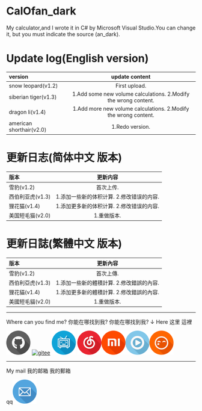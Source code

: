 # CalOfan_dark
My calculator,and I wrote it in C# by Microsoft Visual Studio.You can change it, but you must indicate the source (an_dark).

# Update log(English version)

|version|update content|
|:-|:-:|
|snow leopard(v1.2)|First upload.|
|siberian tiger(v1.3)|1.Add some new volume calculations. 2.Modify the wrong content.|
|dragon li(v1.4)|1.Add more new volume calculations. 2.Modify the wrong content.|
|american shorthair(v2.0)|1.Redo version.|

# 更新日志(简体中文 版本)

|版本|更新内容|
|:-|:-:|
|雪豹(v1.2)|首次上传.|
|西伯利亚虎(v1.3)|1.添加一些新的体积计算. 2.修改错误的内容.|
|狸花猫(v1.4)|1.添加更多新的体积计算. 2.修改错误的内容.|
|美国短毛猫(v2.0)|1.重做版本.|

# 更新日誌(繁體中文 版本)

|版本|更新內容|
|:-|:-:|
|雪豹(v1.2)|首次上傳.|
|西伯利亞虎(v1.3)|1.添加一些新的體積計算. 2.修改錯誤的內容.|
|狸花貓(v1.4)|1.添加更多新的體積計算. 2.修改錯誤的內容.|
|美國短毛貓(v2.0)|1.重做版本.|

*****
Where can you find me?
你能在哪找到我?
你能在哪找到我?
↓ Here 这里 這裡

[![github](img/GitHub.png)](https://github.com/qisijie) [![gitee](img/Gith.png)](https://gitee.com/qisijie) [![bilibili](img/bilibili%20-哔哩哔哩_B.png)](https://space.bilibili.com/189781174) [![neteasycloudmusic](img/NetEase%20-%E7%BD%91%E6%98%93_music%20-%E9%9F%B3%E4%B9%90.png)](https://music.163.com/#/user/home?id=616566046)[![xiaomi](img/xiaomi%20-%E5%B0%8F%E7%B1%B3.png)](https://order.mi.com/portal?r=38760.1557405716)[![youku](img/youku%20-%E4%BC%98%E9%85%B7_B.png)](http://i.youku.com/qinsijie)[![toudou](img/tudou%20-%E5%9C%9F%E8%B1%86.png)](http://id.tudou.com/qinsijie)

*****
My mail
我的邮箱
我的郵箱

qq[![qqmail](img/mail.png)](mailto:1059022187@qq.com)
